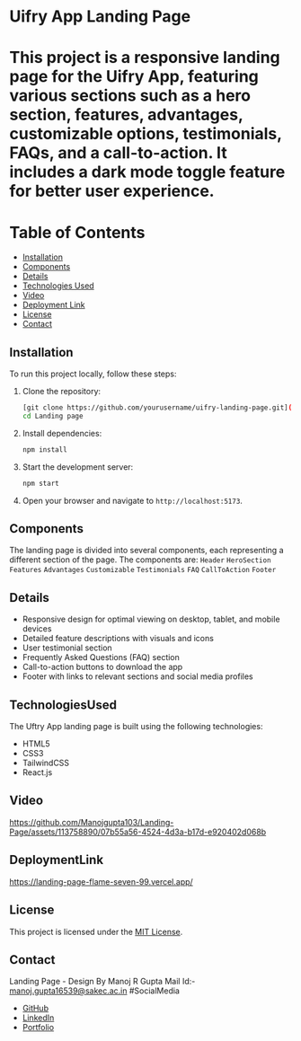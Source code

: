 # Uifry App Landing Page

# This project is a responsive landing page for the Uifry App, featuring various sections such as a hero section, features, advantages, customizable options, testimonials, FAQs, and a call-to-action. It includes a dark mode toggle feature for better user experience.

# Table of Contents

- [Installation](#Installation)
- [Components](#Components)
- [Details](#Details)
- [Technologies Used](#TechnologiesUsed)
- [Video](#video)
- [Deployment Link](#deployment-link)
- [License](#License)
- [Contact](#Contact)

## Installation

To run this project locally, follow these steps:

1. Clone the repository:
   ```bash
   [git clone https://github.com/yourusername/uifry-landing-page.git](https://github.com/Manojgupta103/Landing-Page.git)
   cd Landing page

2. Install dependencies:
   ```bash
   npm install

3. Start the development server:
   ```bash
   npm start

4. Open your browser and navigate to `http://localhost:5173`.


## Components
The landing page is divided into several components, each representing a different section of the page. The components are:
 `Header`
`HeroSection`
`Features`
`Advantages`
`Customizable`
`Testimonials`
`FAQ`
`CallToAction`
`Footer`

## Details
- Responsive design for optimal viewing on desktop, tablet, and mobile devices
- Detailed feature descriptions with visuals and icons
- User testimonial section
- Frequently Asked Questions (FAQ) section
- Call-to-action buttons to download the app
- Footer with links to relevant sections and social media profiles

## TechnologiesUsed

The Uftry App landing page is built using the following technologies:

- HTML5
- CSS3
- TailwindCSS
- React.js 
## Video

https://github.com/Manojgupta103/Landing-Page/assets/113758890/07b55a56-4524-4d3a-b17d-e920402d068b

## DeploymentLink
https://landing-page-flame-seven-99.vercel.app/
## License

This project is licensed under the [MIT License](LICENSE).

## Contact
Landing Page - Design By Manoj R Gupta
Mail Id:- manoj.gupta16539@sakec.ac.in
#SocialMedia
- [GitHub](https://github.com/Manojgupta103)
- [LinkedIn](https://www.linkedin.com/in/manoj-ramashish-gupta/)
- [Portfolio](https://manojgupta103.w3spaces.com/)
